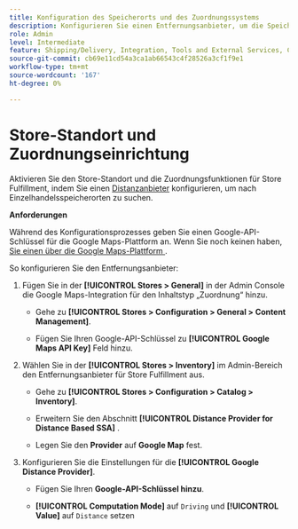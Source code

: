 ```yaml
---
title: Konfiguration des Speicherorts und des Zuordnungssystems
description: Konfigurieren Sie einen Entfernungsanbieter, um die Speicherortzuordnung in der Storefront-Benutzeroberfläche zu unterstützen. Die Store-Fulfillment-Lösungen erfordern einen Fernanbieter, um die Suche im Einzelhandel und andere Zuordnungs- und Planungsfunktionen für den End-to-End-Fulfillment-Workflow zu ermöglichen.
role: Admin
level: Intermediate
feature: Shipping/Delivery, Integration, Tools and External Services, Configuration
source-git-commit: cb69e11cd54a3ca1ab66543c4f28526a3cf1f9e1
workflow-type: tm+mt
source-wordcount: '167'
ht-degree: 0%

---
```


# Store-Standort und Zuordnungseinrichtung

Aktivieren Sie den Store-Standort und die Zuordnungsfunktionen für Store Fulfillment, indem Sie einen [Distanzanbieter](https://experienceleague.adobe.com/en/docs/commerce-admin/inventory/configuration/distance-priority-algorithm) konfigurieren, um nach Einzelhandelsspeicherorten zu suchen.

**Anforderungen**

Während des Konfigurationsprozesses geben Sie einen Google-API-Schlüssel für die Google Maps-Plattform an. Wenn Sie noch keinen haben, [ Sie einen über die Google Maps-Plattform ](https://experienceleague.adobe.com/en/docs/commerce-admin/inventory/configuration/distance-priority-algorithm#configure-google-maps).

So konfigurieren Sie den Entfernungsanbieter:

1. Fügen Sie in der **[!UICONTROL Stores > General]** in der Admin Console die Google Maps-Integration für den Inhaltstyp „Zuordnung“ hinzu.

   - Gehe zu **[!UICONTROL Stores > Configuration  > General > Content Management]**.

   - Fügen Sie Ihren Google-API-Schlüssel zu **[!UICONTROL Google Maps API Key]** Feld hinzu.

1. Wählen Sie in der **[!UICONTROL Stores > Inventory]** im Admin-Bereich den Entfernungsanbieter für Store Fulfillment aus.

   - Gehe zu **[!UICONTROL Stores > Configuration > Catalog > Inventory]**.

   - Erweitern Sie den Abschnitt **[!UICONTROL Distance Provider for Distance Based SSA]** .

   - Legen Sie den **Provider** auf **Google Map** fest.

1. Konfigurieren Sie die Einstellungen für die **[!UICONTROL Google Distance Provider]**.

   - Fügen Sie Ihren **Google-API-Schlüssel hinzu**.

   - **[!UICONTROL Computation Mode]** auf `Driving` und **[!UICONTROL Value]** auf `Distance` setzen
